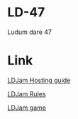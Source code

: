 # LD-47
Ludum dare 47

# Link
[LDJam Hosting guide](https://ldjam.com/events/ludum-dare/hosting-guide)

[LDJam Rules](https://ldjam.com/events/ludum-dare/rules)

[LDJam game](https://ldjam.com/events/ludum-dare/47/$213242)
